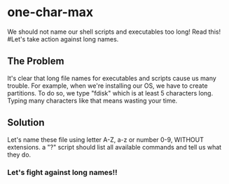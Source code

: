 # one-char-max
We should not name our shell scripts and executables too long! Read this!
#Let's take action against long names.

## The Problem
It's clear that long file names for executables and scripts cause us many trouble. For example, when we're installing our OS, we have to create partitions. To do so, we type "fdisk" which is at least 5 characters long. Typing many characters like that means wasting your time.

## Solution

Let's name these file using letter A-Z, a-z or number 0-9, WITHOUT extensions.
a "?" script should list all available commands and tell us what they do.

### Let's fight against long names!!
